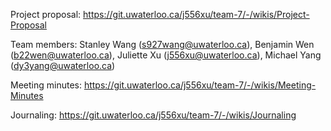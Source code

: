 Project proposal: https://git.uwaterloo.ca/j556xu/team-7/-/wikis/Project-Proposal

Team members: Stanley Wang (s927wang@uwaterloo.ca), Benjamin Wen (b22wen@uwaterloo.ca), Juliette Xu (j556xu@uwaterloo.ca), Michael Yang (dy3yang@uwaterloo.ca)

Meeting minutes: https://git.uwaterloo.ca/j556xu/team-7/-/wikis/Meeting-Minutes 

Journaling: https://git.uwaterloo.ca/j556xu/team-7/-/wikis/Journaling 
